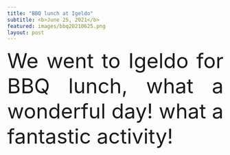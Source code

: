 ```yaml
---
title: "BBQ lunch at Igeldo"
subtitle: <b>June 25, 2021</b>
featured: images/bbq20210625.png
layout: post
---
```


<P ALIGN="justify"> <font size="12"> We went to Igeldo for BBQ lunch, what a wonderful day! what a fantastic activity! </font></p>
